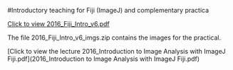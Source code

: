 #Introductory teaching for Fiji (ImageJ) and complementary practica

[Click to view 2016_Fiji_Intro_v6.pdf](2016_Fiji_Intro_v6.pdf)

The file 2016_Fiji_Intro_v6_imgs.zip contains the images for the practical.

[Click to view the lecture 2016_Introduction to Image Analysis with ImageJ Fiji.pdf](2016_Introduction to Image Analysis with ImageJ Fiji.pdf)

